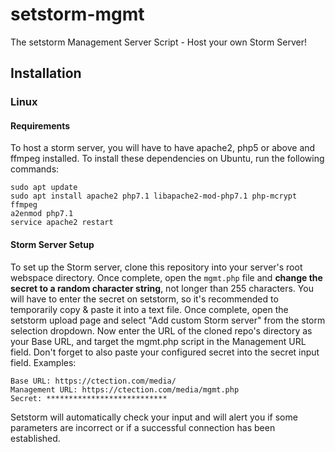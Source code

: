 # setstorm-mgmt
The setstorm Management Server Script - Host your own Storm Server!

## Installation
### Linux
#### Requirements
To host a storm server, you will have to have apache2, php5 or above and ffmpeg installed. To install these dependencies on Ubuntu, run the following commands:
```
sudo apt update
sudo apt install apache2 php7.1 libapache2-mod-php7.1 php-mcrypt ffmpeg
a2enmod php7.1
service apache2 restart
```
#### Storm Server Setup
To set up the Storm server, clone this repository into your server's root webspace directory. Once complete, open the `mgmt.php` file and **change the secret to a random character string**, not longer than 255 characters. You will have to enter the secret on setstorm, so it's recommended to temporarily copy & paste it into a text file.
Once complete, open the setstorm upload page and select "Add custom Storm server" from the storm selection dropdown. Now enter the URL of the cloned repo's directory as your Base URL, and target the mgmt.php script in the Management URL field. Don't forget to also paste your configured secret into the secret input field. Examples:
```
Base URL: https://ctection.com/media/
Management URL: https://ctection.com/media/mgmt.php
Secret: ***************************
```
Setstorm will automatically check your input and will alert you if some parameters are incorrect or if a successful connection has been established.
